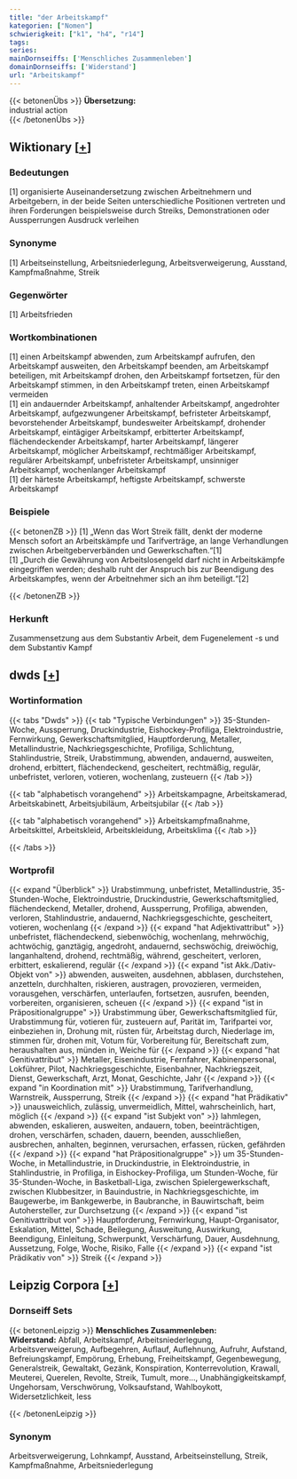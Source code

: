 ```yaml
---
title: "der Arbeitskampf"
kategorien: ["Nomen"]
schwierigkeit: ["k1", "h4", "r14"]
tags:
series:
mainDornseiffs: ['Menschliches Zusammenleben']
domainDornseiffs: ['Widerstand']
url: "Arbeitskampf"
---
```


{{< betonenÜbs >}}
**Übersetzung:**  
industrial action  
{{< /betonenÜbs >}}

## Wiktionary [[+](https://de.wiktionary.org/wiki/Arbeitskampf)]

### Bedeutungen
[1] organisierte Auseinandersetzung zwischen Arbeitnehmern und Arbeitgebern, in der beide Seiten unterschiedliche Positionen vertreten und ihren Forderungen beispielsweise durch Streiks, Demonstrationen oder Aussperrungen Ausdruck verleihen  

### Synonyme
[1] Arbeitseinstellung, Arbeitsniederlegung, Arbeitsverweigerung, Ausstand, Kampfmaßnahme, Streik  

### Gegenwörter
[1] Arbeitsfrieden  

### Wortkombinationen
[1] einen Arbeitskampf abwenden, zum Arbeitskampf aufrufen, den Arbeitskampf ausweiten, den Arbeitskampf beenden, am Arbeitskampf beteiligen, mit Arbeitskampf drohen, den Arbeitskampf fortsetzen, für den Arbeitskampf stimmen, in den Arbeitskampf treten, einen Arbeitskampf vermeiden  
[1] ein andauernder Arbeitskampf, anhaltender Arbeitskampf, angedrohter Arbeitskampf, aufgezwungener Arbeitskampf, befristeter Arbeitskampf, bevorstehender Arbeitskampf, bundesweiter Arbeitskampf, drohender Arbeitskampf, eintägiger Arbeitskampf, erbitterter Arbeitskampf, flächendeckender Arbeitskampf, harter Arbeitskampf, längerer Arbeitskampf, möglicher Arbeitskampf, rechtmäßiger Arbeitskampf, regulärer Arbeitskampf, unbefristeter Arbeitskampf, unsinniger Arbeitskampf, wochenlanger Arbeitskampf  
[1] der härteste Arbeitskampf, heftigste Arbeitskampf, schwerste Arbeitskampf  

### Beispiele
{{< betonenZB >}}
[1] „Wenn das Wort Streik fällt, denkt der moderne Mensch sofort an Arbeitskämpfe und Tarifverträge, an lange Verhandlungen zwischen Arbeitgeberverbänden und Gewerkschaften.“[1]  
[1] „Durch die Gewährung von Arbeitslosengeld darf nicht in Arbeitskämpfe eingegriffen werden; deshalb ruht der Anspruch bis zur Beendigung des Arbeitskampfes, wenn der Arbeitnehmer sich an ihm beteiligt.“[2]  

{{< /betonenZB >}}
### Herkunft
Zusammensetzung aus dem Substantiv Arbeit, dem Fugenelement -s und dem Substantiv Kampf  



## dwds [[+](https://www.dwds.de/wb/Arbeitskampf)]

### Wortinformation
{{< tabs "Dwds" >}}
{{< tab "Typische Verbindungen" >}}
35-Stunden-Woche, Aussperrung, Druckindustrie, Eishockey-Profiliga, Elektroindustrie, Fernwirkung, Gewerkschaftsmitglied, Hauptforderung, Metaller, Metallindustrie, Nachkriegsgeschichte, Profiliga, Schlichtung, Stahlindustrie, Streik, Urabstimmung, abwenden, andauernd, ausweiten, drohend, erbittert, flächendeckend, gescheitert, rechtmäßig, regulär, unbefristet, verloren, votieren, wochenlang, zusteuern
{{< /tab >}}

{{< tab "alphabetisch vorangehend" >}}
Arbeitskampagne, Arbeitskamerad, Arbeitskabinett, Arbeitsjubiläum, Arbeitsjubilar
{{< /tab >}}

{{< tab "alphabetisch vorangehend" >}}
Arbeitskampfmaßnahme, Arbeitskittel, Arbeitskleid, Arbeitskleidung, Arbeitsklima
{{< /tab >}}

{{< /tabs >}}

### Wortprofil
{{< expand "Überblick" >}} Urabstimmung, unbefristet, Metallindustrie, 35-Stunden-Woche, Elektroindustrie, Druckindustrie, Gewerkschaftsmitglied, flächendeckend, Metaller, drohend, Aussperrung, Profiliga, abwenden, verloren, Stahlindustrie, andauernd, Nachkriegsgeschichte, gescheitert, votieren, wochenlang {{< /expand >}}
{{< expand "hat Adjektivattribut" >}} unbefristet, flächendeckend, siebenwöchig, wochenlang, mehrwöchig, achtwöchig, ganztägig, angedroht, andauernd, sechswöchig, dreiwöchig, langanhaltend, drohend, rechtmäßig, während, gescheitert, verloren, erbittert, eskalierend, regulär {{< /expand >}}
{{< expand "ist Akk./Dativ-Objekt von" >}} abwenden, ausweiten, ausdehnen, abblasen, durchstehen, anzetteln, durchhalten, riskieren, austragen, provozieren, vermeiden, vorausgehen, verschärfen, unterlaufen, fortsetzen, ausrufen, beenden, vorbereiten, organisieren, scheuen {{< /expand >}}
{{< expand "ist in Präpositionalgruppe" >}} Urabstimmung über, Gewerkschaftsmitglied für, Urabstimmung für, votieren für, zusteuern auf, Parität im, Tarifpartei vor, einbeziehen in, Drohung mit, rüsten für, Arbeitstag durch, Niederlage im, stimmen für, drohen mit, Votum für, Vorbereitung für, Bereitschaft zum, heraushalten aus, münden in, Weiche für {{< /expand >}}
{{< expand "hat Genitivattribut" >}} Metaller, Eisenindustrie, Fernfahrer, Kabinenpersonal, Lokführer, Pilot, Nachkriegsgeschichte, Eisenbahner, Nachkriegszeit, Dienst, Gewerkschaft, Arzt, Monat, Geschichte, Jahr {{< /expand >}}
{{< expand "in Koordination mit" >}} Urabstimmung, Tarifverhandlung, Warnstreik, Aussperrung, Streik {{< /expand >}}
{{< expand "hat Prädikativ" >}} unausweichlich, zulässig, unvermeidlich, Mittel, wahrscheinlich, hart, möglich {{< /expand >}}
{{< expand "ist Subjekt von" >}} lahmlegen, abwenden, eskalieren, ausweiten, andauern, toben, beeinträchtigen, drohen, verschärfen, schaden, dauern, beenden, ausschließen, ausbrechen, anhalten, beginnen, verursachen, erfassen, rücken, gefährden {{< /expand >}}
{{< expand "hat Präpositionalgruppe" >}} um 35-Stunden-Woche, in Metallindustrie, in Druckindustrie, in Elektroindustrie, in Stahlindustrie, in Profiliga, in Eishockey-Profiliga, um Stunden-Woche, für 35-Stunden-Woche, in Basketball-Liga, zwischen Spielergewerkschaft, zwischen Klubbesitzer, in Bauindustrie, in Nachkriegsgeschichte, im Baugewerbe, im Bankgewerbe, in Baubranche, in Bauwirtschaft, beim Autohersteller, zur Durchsetzung {{< /expand >}}
{{< expand "ist Genitivattribut von" >}} Hauptforderung, Fernwirkung, Haupt-Organisator, Eskalation, Mittel, Schade, Beilegung, Ausweitung, Auswirkung, Beendigung, Einleitung, Schwerpunkt, Verschärfung, Dauer, Ausdehnung, Aussetzung, Folge, Woche, Risiko, Falle {{< /expand >}}
{{< expand "ist Prädikativ von" >}} Streik {{< /expand >}}

## Leipzig Corpora [[+](https://corpora.uni-leipzig.de/en/res?word=Arbeitskampf&corpusId=deu_newscrawl-public_2018)]

### Dornseiff Sets
{{< betonenLeipzig >}}
**Menschliches Zusammenleben:**  
**Widerstand:** Abfall, Arbeitskampf, Arbeitsniederlegung, Arbeitsverweigerung, Aufbegehren, Auflauf, Auflehnung, Aufruhr, Aufstand, Befreiungskampf, Empörung, Erhebung, Freiheitskampf, Gegenbewegung, Generalstreik, Gewaltakt, Gezänk, Konspiration, Konterrevolution, Krawall, Meuterei, Querelen, Revolte, Streik, Tumult, more..., Unabhängigkeitskampf, Ungehorsam, Verschwörung, Volksaufstand, Wahlboykott, Widersetzlichkeit, less  

{{< /betonenLeipzig >}}

### Synonym
Arbeitsverweigerung, Lohnkampf, Ausstand, Arbeitseinstellung, Streik, Kampfmaßnahme, Arbeitsniederlegung

